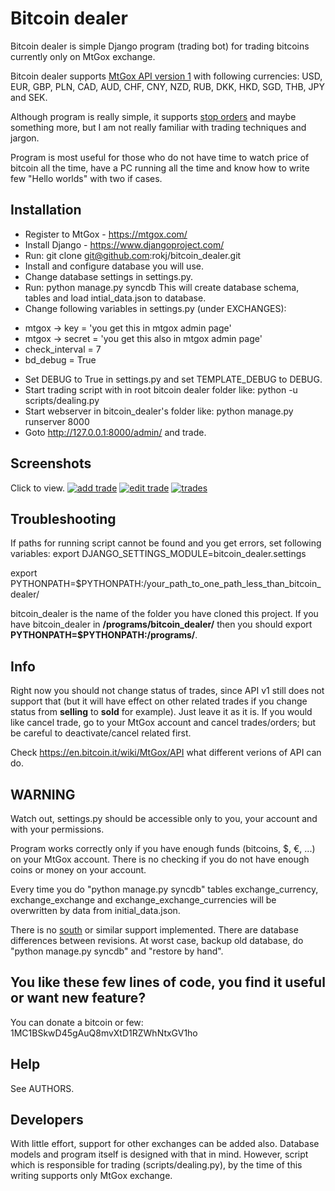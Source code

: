 Bitcoin dealer
==============

Bitcoin dealer is simple Django program (trading bot) for trading bitcoins currently only on MtGox exchange. 

Bitcoin dealer supports [MtGox API version 1](https://en.bitcoin.it/wiki/MtGox/API/HTTP/v1) with following currencies:
USD, EUR, GBP, PLN, CAD, AUD, CHF, CNY, NZD, RUB, DKK, HKD, SGD, THB, JPY and SEK.

Although program is really simple, it supports [stop orders](https://en.wikipedia.org/wiki/Order_%28exchange%29#Stop_orders) and maybe something more, but I am not really familiar with trading techniques and jargon.

Program is most useful for those who do not have time to watch price of bitcoin all the time, have a PC running all the time and know how to write few "Hello worlds" with two if cases.

Installation
------------
* Register to MtGox - https://mtgox.com/
* Install Django - https://www.djangoproject.com/
* Run: git clone git@github.com:rokj/bitcoin_dealer.git
* Install and configure database you will use.
* Change database settings in settings.py.
* Run: python manage.py syncdb This will create database schema, tables and load intial_data.json to database.
* Change following variables in settings.py (under EXCHANGES):
 - mtgox -> key = 'you get this in mtgox admin page'
 - mtgox -> secret = 'you get this also in mtgox admin page'
 - check_interval = 7
 - bd_debug = True
* Set DEBUG to True in settings.py and set TEMPLATE_DEBUG to DEBUG.
* Start trading script with in root bitcoin dealer folder like:
  python -u scripts/dealing.py
* Start webserver in bitcoin_dealer's folder like:
  python manage.py runserver 8000
* Goto http://127.0.0.1:8000/admin/ and trade.

Screenshots
-----------

Click to view.
[![add trade](https://github.com/rokj/bitcoin_dealer/raw/master/screenshots/trade-1.png)](https://github.com/rokj/bitcoin_dealer/raw/master/screenshots/trade-1.png)
[![edit trade](https://github.com/rokj/bitcoin_dealer/raw/master/screenshots/trade-2.png)](https://github.com/rokj/bitcoin_dealer/raw/master/screenshots/trade-2.png)
[![trades](https://github.com/rokj/bitcoin_dealer/raw/master/screenshots/trades.png)](https://github.com/rokj/bitcoin_dealer/raw/master/screenshots/trades.png)

Troubleshooting
---------------
If paths for running script cannot be found and you get errors, set following
variables:
 export DJANGO_SETTINGS_MODULE=bitcoin_dealer.settings

 export PYTHONPATH=$PYTHONPATH:/your_path_to_one_path_less_than_bitcoin_dealer/ 

bitcoin_dealer is the name of the folder you have cloned this project. If you have bitcoin_dealer in **/programs/bitcoin_dealer/** then you should export **PYTHONPATH=$PYTHONPATH:/programs/**.

Info
----
Right now you should not change status of trades, since API v1 still does not support that (but it will have effect on other related trades if you change status from **selling** to **sold** for example). Just leave it as it is. If you would like cancel trade, go to your MtGox account and cancel trades/orders; but be careful to deactivate/cancel related first.

Check https://en.bitcoin.it/wiki/MtGox/API what different verions of API can do.

WARNING
-------
Watch out, settings.py should be accessible only to you, your account and with your permissions.

Program works correctly only if you have enough funds (bitcoins, $, €, ...) on your MtGox account. There is no checking if you do not have enough coins or money on your account.

Every time you do "python manage.py syncdb" tables exchange_currency, exchange_exchange and exchange_exchange_currencies will be overwritten by data from initial_data.json.

There is no [south](http://south.aeracode.org/) or similar support implemented. There are database differences between revisions. At worst case, backup old database, do "python manage.py syncdb" and "restore by hand".

You like these few lines of code, you find it useful or want new feature? 
----------------------------------------
You can donate a bitcoin or few:
1MC1BSkwD45gAuQ8mvXtD1RZWhNtxGV1ho

Help
----
See AUTHORS.

Developers
----------
With little effort, support for other exchanges can be added also. Database models and program itself is designed with that in mind. However, script which is responsible for trading (scripts/dealing.py), by the time of this writing supports only MtGox exchange.
